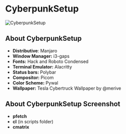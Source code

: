 # CyberpunkSetup

![CyberpunkSetup](https://github.com/merive-studio/dotfiles/blob/master/CyberpunkSetup/setup.png)

## About CyberpunkSetup

* **Distributive**: Manjaro
* **Window Manager:** i3-gaps
* **Fonts:** Hack and Roboto Condensed
* **Terminal Emulator:** Alacritty
* **Status bars:** Polybar
* **Compositor:** Picom
* **Color Scheme:** Pywal
* **Wallpaper:** Tesla Cybertruck Wallpaper by @merive

## About CyberpunkSetup Screenshot

* **pfetch**
* **cl** (in scripts folder)
* **cmatrix**
